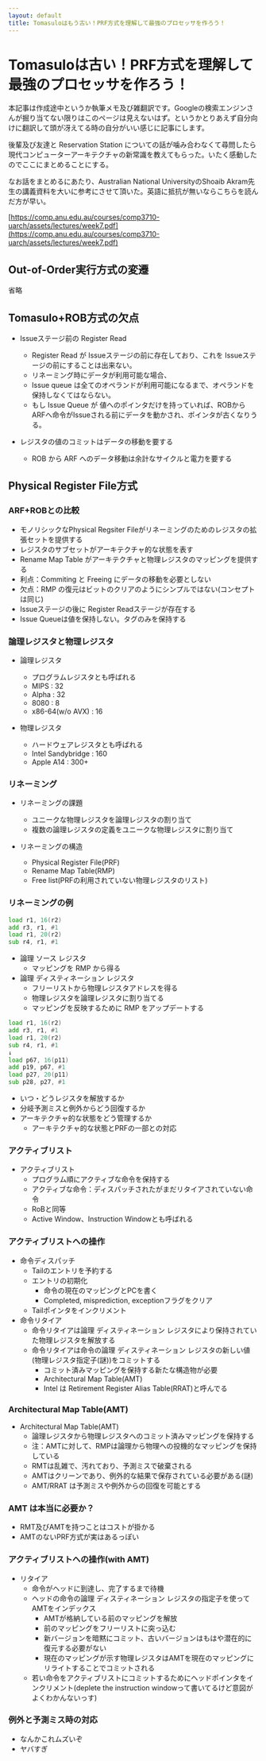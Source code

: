 ```yaml
---
layout: default
title: Tomasuloはもう古い！PRF方式を理解して最強のプロセッサを作ろう！
---
```


# Tomasuloは古い！PRF方式を理解して最強のプロセッサを作ろう！

本記事は作成途中というか執筆メモ及び雑翻訳です。Googleの検索エンジンさんが掘り当てない限りはこのページは見えないはず。というかとりあえず自分向けに翻訳して頭が冴えてる時の自分がいい感じに記事にします。

後輩及び友達と Reservation Station についての話が噛み合わなくて尋問したら現代コンピューターアーキテクチャの新常識を教えてもらった。いたく感動したのでここにまとめることにする。

なお話をまとめるにあたり、Australian National UniversityのShoaib Akram先生の講義資料を大いに参考にさせて頂いた。英語に抵抗が無いならこちらを読んだ方が早い。

[https://comp.anu.edu.au/courses/comp3710-uarch/assets/lectures/week7.pdf](https://comp.anu.edu.au/courses/comp3710-uarch/assets/lectures/week7.pdf)

## Out-of-Order実行方式の変遷

省略

## Tomasulo+ROB方式の欠点

- Issueステージ前の Register Read
    - Register Read が Issueステージの前に存在しており、これを Issueステージの前にすることは出来ない。
    - リネーミング時にデータが利用可能な場合、
    - Issue queue は全てのオペランドが利用可能になるまで、オペランドを保持しなくてはならない。
    - もし Issue Queue が 値へのポインタだけを持っていれば、ROBからARFへ命令がIssueされる前にデータを動かされ、ポインタが古くなりうる。

- レジスタの値のコミットはデータの移動を要する
    - ROB から ARF へのデータ移動は余計なサイクルと電力を要する

## Physical Register File方式

### ARF+ROBとの比較

- モノリシックなPhysical Regsiter Fileがリネーミングのためのレジスタの拡張セットを提供する
- レジスタのサブセットがアーキテクチャ的な状態を表す
- Rename Map Table がアーキテクチャと物理レジスタのマッピングを提供する
- 利点：Commiting と Freeing にデータの移動を必要としない
- 欠点：RMP の復元はビットのクリアのようにシンプルではない(コンセプトは同じ)
- Issueステージの後に Register Readステージが存在する
- Issue Queueは値を保持しない。タグのみを保持する

### 論理レジスタと物理レジスタ

- 論理レジスタ
    - プログラムレジスタとも呼ばれる
    - MIPS : 32
    - Alpha : 32
    - 8080 : 8
    - x86-64(w/o AVX) : 16

- 物理レジスタ
    - ハードウェアレジスタとも呼ばれる
    - Intel Sandybridge : 160
    - Apple A14 : 300+


### リネーミング

- リネーミングの課題
    - ユニークな物理レジスタを論理レジスタの割り当て
    - 複数の論理レジスタの定義をユニークな物理レジスタに割り当て

- リネーミングの構造
    - Physical Register File(PRF)
    - Rename Map Table(RMP)
    - Free list(PRFの利用されていない物理レジスタのリスト)

### リネーミングの例

```asm
load r1, 16(r2)
add r3, r1, #1
load r1, 20(r2)
sub r4, r1, #1
```

- 論理 ソース レジスタ
    - マッピングを RMP から得る
- 論理 ディスティネーション レジスタ
    - フリーリストから物理レジスタアドレスを得る
    - 物理レジスタを論理レジスタに割り当てる
    - マッピングを反映するために RMP をアップデートする

```asm
load r1, 16(r2)
add r3, r1, #1
load r1, 20(r2)
sub r4, r1, #1
↓
load p67, 16(p11)
add p19, p67, #1
load p27, 20(p11)
sub p28, p27, #1
```

- いつ・どうレジスタを解放するか
- 分岐予測ミスと例外からどう回復するか
- アーキテクチャ的な状態をどう管理するか
    - アーキテクチャ的な状態とPRFの一部との対応

### アクティブリスト

- アクティブリスト
    - プログラム順にアクティブな命令を保持する
    - アクティブな命令：ディスパッチされたがまだリタイアされていない命令
    - RoBと同等
    - Active Window、Instruction Windowとも呼ばれる

### アクティブリストへの操作

- 命令ディスパッチ
    - Tailのエントリを予約する
    - エントリの初期化
        - 命令の現在のマッピングとPCを書く
        - Completed, misprediction, exceptionフラグをクリア
    - Tailポインタをインクリメント
- 命令リタイア
    - 命令リタイアは論理 ディスティネーション レジスタにより保持されていた物理レジスタを解放する
    - 命令リタイアは命令の論理 ディスティネーション レジスタの新しい値(物理レジスタ指定子(謎))をコミットする
        - コミット済みマッピングを保持する新たな構造物が必要
        - Architectural Map Table(AMT)
        - Intel は Retirement Register Alias Table(RRAT)と呼んでる

### Architectural Map Table(AMT)

- Architectural Map Table(AMT)
    - 論理レジスタから物理レジスタへのコミット済みマッピングを保持する
    - 注：AMTに対して、RMPは論理から物理への投機的なマッピングを保持している
    - RMTは乱雑で、汚れており、予測ミスで破棄される
    - AMTはクリーンであり、例外的な結果で保存されている必要がある(謎)
    - AMT/RRAT は予測ミスや例外からの回復を可能とする

### AMT は本当に必要か？

- RMT及びAMTを持つことはコストが掛かる
- AMTのないPRF方式が実はあるっぽい

### アクティブリストへの操作(with AMT)

- リタイア
    - 命令がヘッドに到達し、完了するまで待機
    - ヘッドの命令の論理 ディスティネーション レジスタの指定子を使ってAMTをインデックス
        - AMTが格納している前のマッピングを解放
        - 前のマッピングをフリーリストに突っ込む
        - 新バージョンを暗黙にコミット、古いバージョンはもはや潜在的に復元する必要がない
        - 現在のマッピングが示す物理レジスタはAMTを現在のマッピングにリライトすることでコミットされる
    - 若い命令をアクティブリストにコミットするためにヘッドポインタをインクリメント(deplete the instruction windowって書いてるけど意図がよくわかんないっす)

### 例外と予測ミス時の対応

- なんかこれムズいぞ
- ヤバすぎ
